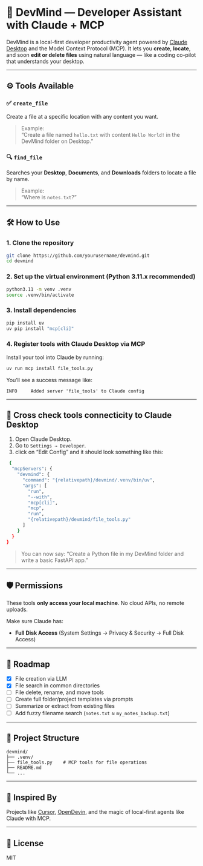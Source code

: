
# 🧠 DevMind — Developer Assistant with Claude + MCP

DevMind is a local-first developer productivity agent powered by [Claude Desktop](https://www.anthropic.com/index/claude-desktop) and the Model Context Protocol (MCP). It lets you **create**, **locate**, and soon **edit or delete files** using natural language — like a coding co-pilot that understands your desktop.

---

## ⚙️ Tools Available

### ✅ `create_file`
Create a file at a specific location with any content you want.

> Example:  
> “Create a file named `hello.txt` with content `Hello World!` in the DevMind folder on Desktop.”

### 🔍 `find_file`
Searches your **Desktop**, **Documents**, and **Downloads** folders to locate a file by name.

> Example:  
> “Where is `notes.txt`?”

---

## 🛠 How to Use

### 1. Clone the repository

```bash
git clone https://github.com/yourusername/devmind.git
cd devmind
````

### 2. Set up the virtual environment (Python 3.11.x recommended)

```bash
python3.11 -m venv .venv
source .venv/bin/activate
```

### 3. Install dependencies

```bash
pip install uv
uv pip install "mcp[cli]"
```

### 4. Register tools with Claude Desktop via MCP

Install your tool into Claude by running:

```bash
uv run mcp install file_tools.py
```

You’ll see a success message like:

```
INFO     Added server 'file_tools' to Claude config
```

---

## 🧠 Cross check tools connecticity to Claude Desktop

1. Open Claude Desktop.
2. Go to `Settings → Developer`.
3. click on “Edit Config” and it should look something like this:
   

```bash
 {
  "mcpServers": {
    "devmind": {
      "command": "{relativepath}/devmind/.venv/bin/uv",
      "args": [
        "run",
        "--with",
        "mcp[cli]",
        "mcp",
        "run",
        "{relativepath}/devmind/file_tools.py"
      ]
    }
  }
}
```

> You can now say:
> “Create a Python file in my DevMind folder and write a basic FastAPI app.”

---

## 🛡 Permissions

These tools **only access your local machine**. No cloud APIs, no remote uploads.

Make sure Claude has:

* **Full Disk Access** (System Settings → Privacy & Security → Full Disk Access)

---

## 🚀 Roadmap

* [x] File creation via LLM
* [x] File search in common directories
* [ ] File delete, rename, and move tools
* [ ] Create full folder/project templates via prompts
* [ ] Summarize or extract from existing files
* [ ] Add fuzzy filename search (`notes.txt` ≈ `my_notes_backup.txt`)

---

## 📂 Project Structure

```
devmind/
├── .venv/
├── file_tools.py    # MCP tools for file operations
├── README.md
└── ...
```

---

## 🙌 Inspired By

Projects like [Cursor](https://cursor.sh/), [OpenDevin](https://github.com/OpenDevin/OpenDevin), and the magic of local-first agents like Claude with MCP.

---

## 📝 License

MIT

